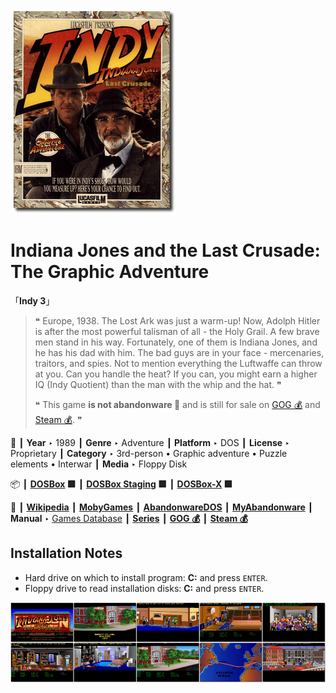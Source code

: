 ![](Thumbnail.png "application-thumbnail")

# Indiana Jones and the Last Crusade: The Graphic Adventure

「**Indy 3**」

> ❝ Europe, 1938. The Lost Ark was just a warm-up! Now, Adolph Hitler is after the most powerful talisman of all - the Holy Grail. A few brave men stand in his way. Fortunately, one of them is Indiana Jones, and he has his dad with him. The bad guys are in your face - mercenaries, traitors, and spies. Not to mention everything the Luftwaffe can throw at you. Can you handle the heat? If you can, you might earn a higher IQ (Indy Quotient) than the man with the whip and the hat. ❞
>
> ❝ This game **is not abandonware 🚫** and is still for sale on [GOG 💰](https://gog.com/en/game/indiana_jones_and_the_last_crusade) and [Steam 💰](https://store.steampowered.com/app/32310/Indiana_Jones_and_the_Last_Crusade/). ❞
>

📌 ┃ **Year** ‣ 1989 ┃ **Genre** ‣ Adventure ┃ **Platform** ‣ DOS ┃ **License** ‣ Proprietary ┃ **Category** ‣ 3rd-person • Graphic adventure • Puzzle elements • Interwar ┃ **Media** ‣ Floppy Disk 

📦 ┃ **[DOSBox](https://www.dosbox.com/) 🟩** ┃ **[DOSBox Staging](https://dosbox-staging.github.io/) 🟩** ┃ **[DOSBox-X](https://dosbox-x.com/) 🟩** 

📎 ┃ **[Wikipedia](https://en.wikipedia.org/wiki/Indiana_Jones_and_the_Last_Crusade:_The_Graphic_Adventure)** ┃ **[MobyGames](https://www.mobygames.com/game/534/indiana-jones-and-the-last-crusade-the-graphic-adventure/)** ┃ **[AbandonwareDOS](https://www.abandonwaredos.com/abandonware-game.php?abandonware=Indiana+Jones+and+the+Last+Crusade&gid=1295)** ┃ **[MyAbandonware](https://www.myabandonware.com/game/indiana-jones-and-the-last-crusade-the-graphic-adventure-1ba)** ┃ **Manual** ‣ [Games Database](https://www.gamesdatabase.org/game/microsoft-dos/indiana-jones-and-the-last-crusade) ┃ **[Series](https://en.wikipedia.org/wiki/Indiana_Jones#Video_games)** ┃ **[GOG 💰](https://gog.com/en/game/indiana_jones_and_the_last_crusade)** ┃ **[Steam 💰](https://store.steampowered.com/app/32310/Indiana_Jones_and_the_Last_Crusade/)** 

## Installation Notes
- Hard drive on which to install program: **C:** and press `ENTER`.
- Floppy drive to read installation disks: **C:** and press `ENTER`.

![](Montage.png "Indiana Jones and the Last Crusade: The Graphic Adventure")

